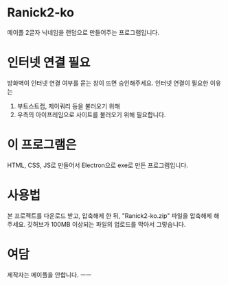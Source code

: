 # Ranick2-ko
메이플 2글자 닉네임을 랜덤으로 만들어주는 프로그램입니다.

# 인터넷 연결 필요
방화벽이 인터넷 연결 여부를 묻는 창이 뜨면 승인해주세요. 인터넷 연결이 필요한 이유는
1. 부트스트랩, 제이쿼리 등을 불러오기 위해
2. 우측의 아이프레임으로 사이트를 불러오기 위해
필요합니다.

# 이 프로그램은
HTML, CSS, JS로 만들어서 Electron으로 exe로 만든 프로그램입니다.

# 사용법
본 프로젝트를 다운로드 받고, 압축해제 한 뒤, "Ranick2-ko.zip" 파일을 압축해제 해주세요.
깃허브가 100MB 이상되는 파일의 업로드를 막아서 그렇습니다.

# 여담
제작자는 메이플을 안합니다. ㅡㅡ
